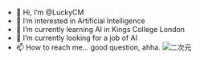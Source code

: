 - 👋 Hi, I’m @LuckyCM
- 👀 I’m interested in Artificial Intelligence
- 🌱 I’m currently learning AI in Kings College London
- 💞️ I’m currently looking for a job of AI
- 📫 How to reach me... good question, ahha.
![二次元](https://user-images.githubusercontent.com/78287337/112738366-51cda080-8f9d-11eb-8a60-97e5a30fd344.jpg)

<!---
LuckyCM/LuckyCM is a ✨ special ✨ repository because its `README.md` (this file) appears on your GitHub profile.
You can click the Preview link to take a look at your changes.
--->
